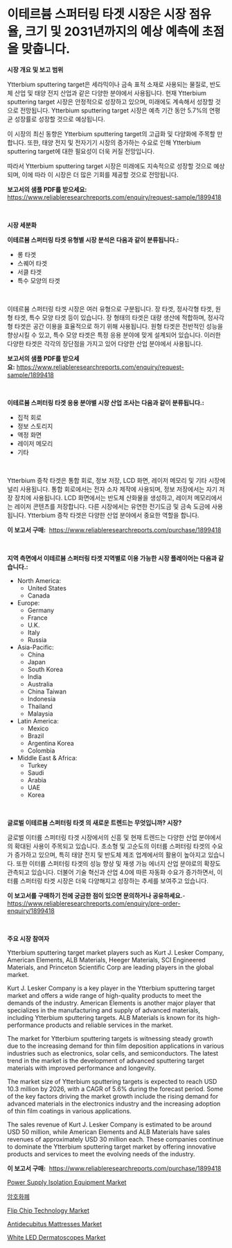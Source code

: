 <p><h1>이테르븀 스퍼터링 타겟 시장은 시장 점유율, 크기 및 2031년까지의 예상 예측에 초점을 맞춥니다.</h1></p><p><strong>시장 개요 및 보고 범위</strong></p>
<p><p>Ytterbium sputtering target은 세라믹이나 금속 표적 소재로 사용되는 물질로, 반도체 산업 및 태양 전지 산업과 같은 다양한 분야에서 사용됩니다. 현재 Ytterbium sputtering target 시장은 안정적으로 성장하고 있으며, 미래에도 계속해서 성장할 것으로 전망됩니다. Ytterbium sputtering target 시장은 예측 기간 동안 5.7%의 연평균 성장률로 성장할 것으로 예상됩니다. </p><p>이 시장의 최신 동향은 Ytterbium sputtering target의 고급화 및 다양화에 주목할 만합니다. 또한, 태양 전지 및 전자기기 시장의 증가하는 수요로 인해 Ytterbium sputtering target에 대한 필요성이 더욱 커질 전망입니다. </p><p>따라서 Ytterbium sputtering target 시장은 미래에도 지속적으로 성장할 것으로 예상되며, 이에 따라 이 시장은 더 많은 기회를 제공할 것으로 전망됩니다.</p></p>
<p><strong>보고서의 샘플 PDF를 받으세요:</strong> <a href="https://www.reliableresearchreports.com/enquiry/request-sample/1899418">https://www.reliableresearchreports.com/enquiry/request-sample/1899418</a></p>
<p>&nbsp;</p>
<p><strong>시장 세분화</strong></p>
<p><strong>이테르븀 스퍼터링 타겟 유형별 시장 분석은 다음과 같이 분류됩니다.:</strong></p>
<p><ul><li>롱 타겟</li><li>스퀘어 타겟</li><li>서클 타겟</li><li>특수 모양의 타겟</li></ul></p>
<p>&nbsp;</p>
<p><p>이테르븀 스퍼터링 타겟 시장은 여러 유형으로 구분됩니다. 장 타겟, 정사각형 타겟, 원형 타겟, 특수 모양 타겟 등이 있습니다. 장 형태의 타겟은 대량 생산에 적합하며, 정사각형 타겟은 공간 이용을 효율적으로 하기 위해 사용됩니다. 원형 타겟은 전반적인 성능을 향상시킬 수 있고, 특수 모양 타겟은 특정 응용 분야에 맞게 설계되어 있습니다. 이러한 다양한 타겟은 각각의 장단점을 가지고 있어 다양한 산업 분야에서 사용됩니다.</p></p>
<p><strong>보고서의 샘플 PDF를 받으세요:</strong>&nbsp;<a href="https://www.reliableresearchreports.com/enquiry/request-sample/1899418">https://www.reliableresearchreports.com/enquiry/request-sample/1899418</a></p>
<p>&nbsp;</p>
<p><strong> 이테르븀 스퍼터링 타겟 응용 분야별 시장 산업 조사는 다음과 같이 분류됩니다.:</strong></p>
<p><ul><li>집적 회로</li><li>정보 스토리지</li><li>액정 화면</li><li>레이저 메모리</li><li>기타</li></ul></p>
<p>&nbsp;</p>
<p><p>Ytterbium 증착 타겟은 통합 회로, 정보 저장, LCD 화면, 레이저 메모리 및 기타 시장에 널리 사용됩니다. 통합 회로에서는 전자 소자 제작에 사용되며, 정보 저장에서는 자기 저장 장치에 사용됩니다. LCD 화면에서는 반도체 산화물을 생성하고, 레이저 메모리에서는 레이저 콘텐츠를 저장합니다. 다른 시장에서는 유연한 전기도금 및 금속 도금에 사용됩니다. Ytterbium 증착 타겟은 다양한 산업 분야에서 중요한 역할을 합니다.</p></p>
<p><strong>이 보고서 구매:</strong>&nbsp; <a href="https://www.reliableresearchreports.com/purchase/1899418">https://www.reliableresearchreports.com/purchase/1899418</a></p>
<p>&nbsp;</p>
<p><strong>지역 측면에서 이테르븀 스퍼터링 타겟 지역별로 이용 가능한 시장 플레이어는 다음과 같습니다.:</strong></p>
<p><ul>
    <li>
        North America:
        <ul>
            <li>United States</li>
            <li>Canada</li>
        </ul>
    </li>
    <li>
        Europe:
        <ul>
            <li>Germany</li>
            <li>France</li>
            <li>U.K.</li>
            <li>Italy</li>
            <li>Russia</li>
        </ul>
    </li>
    <li>
        Asia-Pacific:
        <ul>
            <li>China</li>
            <li>Japan</li>
            <li>South Korea</li>
            <li>India</li>
            <li>Australia</li>
            <li>China Taiwan</li>
            <li>Indonesia</li>
            <li>Thailand</li>
            <li>Malaysia</li>
        </ul>
    </li>
    <li>
        Latin America:
        <ul>
            <li>Mexico</li>
            <li>Brazil</li>
            <li>Argentina Korea</li>
            <li>Colombia</li>
        </ul>
    </li>
    <li>
        Middle East & Africa:
        <ul>
            <li>Turkey</li>
            <li>Saudi</li>
            <li>Arabia</li>
            <li>UAE</li>
            <li>Korea</li>
        </ul>
    </li>
    </ul></p>
<p>&nbsp;</p>
<p><strong>글로벌 이테르븀 스퍼터링 타겟 의 새로운 트렌드는 무엇입니까? 시장?</strong></p>
<p><p>글로벌 이터륨 스퍼터링 타겟 시장에서의 신흥 및 현재 트렌드는 다양한 산업 분야에서의 확대된 사용이 주목되고 있습니다. 초소형 및 고순도의 이터륨 스퍼터링 타겟의 수요가 증가하고 있으며, 특히 태양 전지 및 반도체 제조 업계에서의 활용이 높아지고 있습니다. 또한 이터륨 스퍼터링 타겟의 성능 향상 및 재생 가능 에너지 산업 분야로의 확장도 관측되고 있습니다. 더불어 기술 혁신과 산업 4.0에 따른 자동화 수요가 증가하면서, 이터륨 스퍼터링 타겟 시장은 더욱 다양해지고 성장하는 추세를 보여주고 있습니다.</p></p>
<p><strong>이 보고서를 구매하기 전에 궁금한 점이 있으면 문의하거나 공유하세요.</strong>- <a href="https://www.reliableresearchreports.com/enquiry/pre-order-enquiry/1899418">https://www.reliableresearchreports.com/enquiry/pre-order-enquiry/1899418</a></p>
<p>&nbsp;</p>
<p><strong>주요 시장 참여자</strong></p>
<p><p>Ytterbium sputtering target market players such as Kurt J. Lesker Company, American Elements, ALB Materials, Heeger Materials, SCI Engineered Materials, and Princeton Scientific Corp are leading players in the global market. </p><p>Kurt J. Lesker Company is a key player in the Ytterbium sputtering target market and offers a wide range of high-quality products to meet the demands of the industry. American Elements is another major player that specializes in the manufacturing and supply of advanced materials, including Ytterbium sputtering targets. ALB Materials is known for its high-performance products and reliable services in the market. </p><p>The market for Ytterbium sputtering targets is witnessing steady growth due to the increasing demand for thin film deposition applications in various industries such as electronics, solar cells, and semiconductors. The latest trend in the market is the development of advanced sputtering target materials with improved performance and longevity.</p><p>The market size of Ytterbium sputtering targets is expected to reach USD 10.3 million by 2026, with a CAGR of 5.6% during the forecast period. Some of the key factors driving the market growth include the rising demand for advanced materials in the electronics industry and the increasing adoption of thin film coatings in various applications.</p><p>The sales revenue of Kurt J. Lesker Company is estimated to be around USD 50 million, while American Elements and ALB Materials have sales revenues of approximately USD 30 million each. These companies continue to dominate the Ytterbium sputtering target market by offering innovative products and services to meet the evolving needs of the industry.</p></p>
<p><strong>이 보고서 구매:</strong>&nbsp;&nbsp;<a href="https://www.reliableresearchreports.com/purchase/1899418">https://www.reliableresearchreports.com/purchase/1899418</a></p>
<p><p><a href="https://noble-drawer-34c.notion.site/Power-Supply-Isolation-Equipment-Market-Size-Growing-and-Forecasted-for-period-from-2024-2031-and--ac08020d078e4a8a8122ddd3df8d63a4">Power Supply Isolation Equipment Market</a></p><p><a href="https://github.com/sougarounis/Market-Research-Report-List-2/blob/main/4073661186320.md">암호화폐</a></p><p><a href="https://view.publitas.com/reportprime-1/flip-chip-technology-market-size-growth-outlook-from-2024-to-2031-projecting-at-markets-trends-analysis-by-application-regional-outlook-and-revenue/">Flip Chip Technology Market</a></p><p><a href="https://github.com/RichRobinson5/Market-Research-Report-List-4/blob/main/antidecubitus-mattresses-market.md">Antidecubitus Mattresses Market</a></p><p><a href="https://github.com/gdfhhhj/Market-Research-Report-List-3/blob/main/white-led-dermatoscopes-market.md">White LED Dermatoscopes Market</a></p></p>

